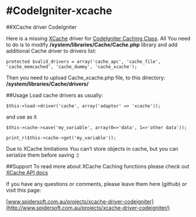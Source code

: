 #CodeIgniter-xcache
==================

##XCache driver CodeIgniter

Here is a missing [XCache](http://xcache.lighttpd.net/) driver for [CodeIgniter Caching Class](http://ellislab.com/codeigniter/user-guide/libraries/caching.html). All You need to do is to modify __/system/libraries/Cache/Cache.php__ library and add additional Cache driver to drivers list:

	protected $valid_drivers = array('cache_apc', 'cache_file', 'cache_memcached', 'cache_dummy', 'cache_xcache');

Then you need to upload Cache_xcache.php file, to this directory: __/system/libraries/Cache/drivers/__

##Usage
Load cache drivers as usually:


	$this->load->driver('cache', array('adapter' => 'xcache'));
and use as it

	$this->cache->save('my_variable', array(0=>'data', 1=>'other data'));

	print_r($this->cache->get('my_variable'));

Due to XCache limitations You can’t store objects in cache, but you can serialize them before saving :)

##Support
To read more about XCache Caching functions please check out [XCache API docs](http://xcache.lighttpd.net/wiki/XcacheApi#Cacher)

If you have any questions or comments, please leave them here (github) or visit this page:

[www.spidersoft.com.au/projects/xcache-driver-codeigniter](http://www.spidersoft.com.au/projects/xcache-driver-codeigniter/)